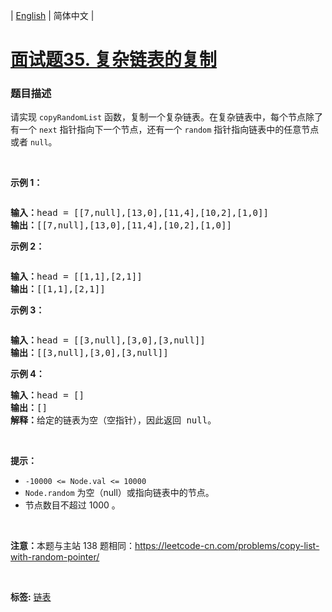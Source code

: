 | [English](README_EN.md) | 简体中文 |

# [面试题35. 复杂链表的复制](https://leetcode-cn.com/problems/fu-za-lian-biao-de-fu-zhi-lcof)
 ### 题目描述
<p>请实现 <code>copyRandomList</code> 函数，复制一个复杂链表。在复杂链表中，每个节点除了有一个 <code>next</code> 指针指向下一个节点，还有一个 <code>random</code> 指针指向链表中的任意节点或者 <code>null</code>。</p>

<p>&nbsp;</p>

<p><strong>示例 1：</strong></p>

<p><img alt="" src="https://assets.leetcode-cn.com/aliyun-lc-upload/uploads/2020/01/09/e1.png"></p>

<pre><strong>输入：</strong>head = [[7,null],[13,0],[11,4],[10,2],[1,0]]
<strong>输出：</strong>[[7,null],[13,0],[11,4],[10,2],[1,0]]
</pre>

<p><strong>示例 2：</strong></p>

<p><img alt="" src="https://assets.leetcode-cn.com/aliyun-lc-upload/uploads/2020/01/09/e2.png"></p>

<pre><strong>输入：</strong>head = [[1,1],[2,1]]
<strong>输出：</strong>[[1,1],[2,1]]
</pre>

<p><strong>示例 3：</strong></p>

<p><strong><img alt="" src="https://assets.leetcode-cn.com/aliyun-lc-upload/uploads/2020/01/09/e3.png"></strong></p>

<pre><strong>输入：</strong>head = [[3,null],[3,0],[3,null]]
<strong>输出：</strong>[[3,null],[3,0],[3,null]]
</pre>

<p><strong>示例 4：</strong></p>

<pre><strong>输入：</strong>head = []
<strong>输出：</strong>[]
<strong>解释：</strong>给定的链表为空（空指针），因此返回 null。
</pre>

<p>&nbsp;</p>

<p><strong>提示：</strong></p>

<ul>
	<li><code>-10000 &lt;= Node.val &lt;= 10000</code></li>
	<li><code>Node.random</code>&nbsp;为空（null）或指向链表中的节点。</li>
	<li>节点数目不超过 1000 。</li>
</ul>

<p>&nbsp;</p>

<p><strong>注意：</strong>本题与主站 138 题相同：<a href="https://leetcode-cn.com/problems/copy-list-with-random-pointer/">https://leetcode-cn.com/problems/copy-list-with-random-pointer/</a></p>

<p>&nbsp;</p>

**标签:**  [链表](https://leetcode-cn.com/tag/linked-list) 